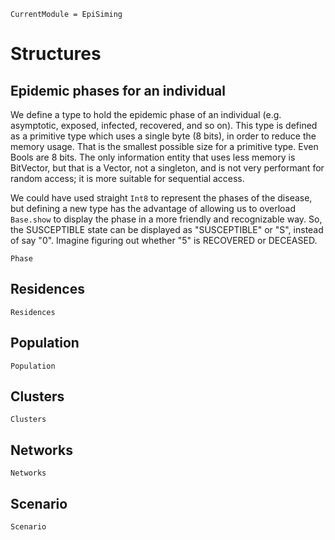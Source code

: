 ```@meta
CurrentModule = EpiSiming
```

# Structures

## Epidemic phases for an individual

We define a type to hold the epidemic phase of an individual (e.g. asymptotic, exposed, infected, recovered, and so on). This type is defined as a primitive type which uses a single byte (8 bits), in order to reduce the memory usage. That is the smallest possible size for a primitive type. Even Bools are 8 bits. The only information entity that uses less memory is BitVector, but that is a Vector, not a singleton, and is not very performant for random access; it is more suitable for sequential access.

We could have used straight `Int8` to represent the phases of the disease, but defining a new type has the advantage of allowing us to overload `Base.show` to display the phase in a more friendly and recognizable way. So, the SUSCEPTIBLE state can be displayed as "SUSCEPTIBLE" or "S", instead of say "0". Imagine figuring out whether "5" is RECOVERED or DECEASED.

```@docs
Phase
```

## Residences

```@docs
Residences
```

## Population

```@docs
Population
```
## Clusters

```@docs
Clusters
```

## Networks

```@docs
Networks
```

## Scenario

```@docs
Scenario
```
